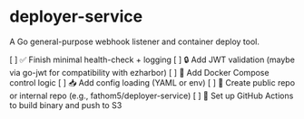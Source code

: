 # deployer-service
A Go general-purpose webhook listener and container deploy tool.

[ ] ✅ Finish minimal health-check + logging
[ ] 🔒 Add JWT validation (maybe via go-jwt for compatibility with ezharbor)
[ ] 🐳 Add Docker Compose control logic
[ ] 📥 Add config loading (YAML or env)
[ ] 🚀 Create public repo or internal repo (e.g., fathom5/deployer-service)
[ ] 🧪 Set up GitHub Actions to build binary and push to S3
